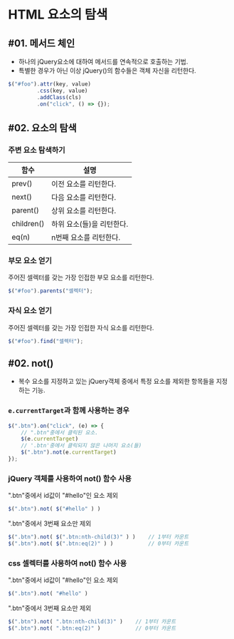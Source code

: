 # HTML 요소의 탐색

## #01. 메서드 체인

- 하나의 jQuery요소에 대하여 메서드를 연속적으로 호출하는 기법.
- 특별한 경우가 아닌 이상 jQuery()의 함수들은 객체 자신을 리턴한다.

```javascript
$("#foo").attr(key, value)
         .css(key, value)
         .addClass(cls)
         .on("click", () => {});
```

## #02. 요소의 탐색

### 주변 요소 탐색하기

| 함수       | 설명                      |
| ---------- | ------------------------- |
| prev()     | 이전 요소를 리턴한다.     |
| next()     | 다음 요소를 리턴한다.     |
| parent()   | 상위 요소를 리턴한다.     |
| children() | 하위 요소(들)을 리턴한다. |
| eq(n)      | n번째 요소를 리턴한다.    |

### 부모 요소 얻기

주어진 셀렉터를 갖는 가장 인접한 부모 요소를 리턴한다.

```javascript
$("#foo").parents("셀렉터");
```

### 자식 요소 얻기

주어진 셀렉터를 갖는 가장 인접한 자식 요소를 리턴한다.

```javascript
$("#foo").find("셀렉터");
```

## #02. not()

- 복수 요소를 지정하고 있는 jQuery객체 중에서 특정 요소를 제외한 항목들을 지정하는 기능.

### `e.currentTarget`과 함께 사용하는 경우

```js
$(".btn").on("click", (e) => {
    // ".btn"중에서 클릭된 요소.
    $(e.currentTarget)
    // '.btn'중에서 클릭되지 않은 나머지 요소(들)
    $(".btn").not(e.currentTarget)
});
```

### jQuery 객체를 사용하여 not() 함수 사용

".btn"중에서 id값이 "#hello"인 요소 제외

```javascript
$(".btn").not( $("#hello" ) )
```

".btn"중에서 3번째 요소만 제외

```javascript
$(".btn").not( $(".btn:nth-child(3)" ) )    // 1부터 카운트
$(".btn").not( $(".btn:eq(2)" ) )           // 0부터 카운트
```

### css 셀렉터를 사용하여 not() 함수 사용

".btn"중에서 id값이 "#hello"인 요소 제외

```javascript
$(".btn").not( "#hello" )
```

".btn"중에서 3번째 요소만 제외

```javascript
$(".btn").not( ".btn:nth-child(3)" )    // 1부터 카운트
$(".btn").not( ".btn:eq(2)" )           // 0부터 카운트
```
